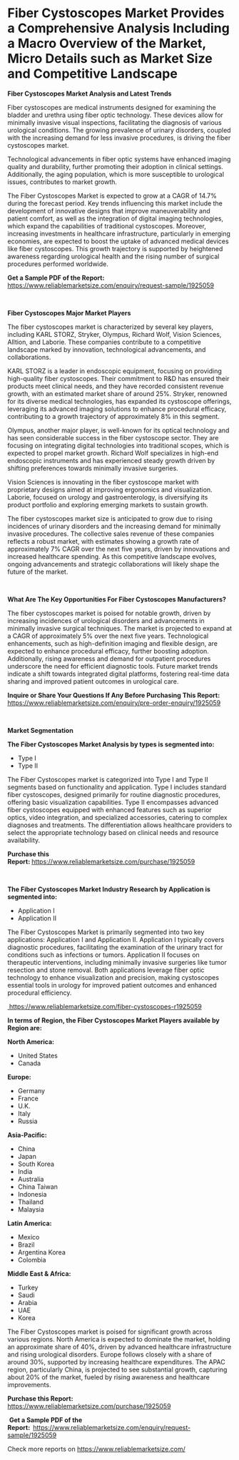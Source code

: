 <p><h1>Fiber Cystoscopes Market Provides a Comprehensive Analysis Including a Macro Overview of the Market, Micro Details such as Market Size and Competitive Landscape</h1></p><p><strong>Fiber Cystoscopes Market Analysis and Latest Trends</strong></p>
<p><p>Fiber cystoscopes are medical instruments designed for examining the bladder and urethra using fiber optic technology. These devices allow for minimally invasive visual inspections, facilitating the diagnosis of various urological conditions. The growing prevalence of urinary disorders, coupled with the increasing demand for less invasive procedures, is driving the fiber cystoscopes market. </p><p>Technological advancements in fiber optic systems have enhanced imaging quality and durability, further promoting their adoption in clinical settings. Additionally, the aging population, which is more susceptible to urological issues, contributes to market growth. </p><p>The Fiber Cystoscopes Market is expected to grow at a CAGR of 14.7% during the forecast period. Key trends influencing this market include the development of innovative designs that improve maneuverability and patient comfort, as well as the integration of digital imaging technologies, which expand the capabilities of traditional cystoscopes. Moreover, increasing investments in healthcare infrastructure, particularly in emerging economies, are expected to boost the uptake of advanced medical devices like fiber cystoscopes. This growth trajectory is supported by heightened awareness regarding urological health and the rising number of surgical procedures performed worldwide.</p></p>
<p><strong>Get a Sample PDF of the Report:&nbsp;</strong> <a href="https://www.reliablemarketsize.com/enquiry/request-sample/1925059?utm_campaign=2754&utm_medium=2&utm_source=Github&utm_content=ia&utm_term=28032025&utm_id=fiber-cystoscopes">https://www.reliablemarketsize.com/enquiry/request-sample/1925059</a></p>
<p>&nbsp;</p>
<p><strong>Fiber Cystoscopes Major Market Players</strong></p>
<p><p>The fiber cystoscopes market is characterized by several key players, including KARL STORZ, Stryker, Olympus, Richard Wolf, Vision Sciences, Alltion, and Laborie. These companies contribute to a competitive landscape marked by innovation, technological advancements, and collaborations.</p><p>KARL STORZ is a leader in endoscopic equipment, focusing on providing high-quality fiber cystoscopes. Their commitment to R&D has ensured their products meet clinical needs, and they have recorded consistent revenue growth, with an estimated market share of around 25%. Stryker, renowned for its diverse medical technologies, has expanded its cystoscope offerings, leveraging its advanced imaging solutions to enhance procedural efficacy, contributing to a growth trajectory of approximately 8% in this segment.</p><p>Olympus, another major player, is well-known for its optical technology and has seen considerable success in the fiber cystoscope sector. They are focusing on integrating digital technologies into traditional scopes, which is expected to propel market growth. Richard Wolf specializes in high-end endoscopic instruments and has experienced steady growth driven by shifting preferences towards minimally invasive surgeries.</p><p>Vision Sciences is innovating in the fiber cystoscope market with proprietary designs aimed at improving ergonomics and visualization. Laborie, focused on urology and gastroenterology, is diversifying its product portfolio and exploring emerging markets to sustain growth.</p><p>The fiber cystoscopes market size is anticipated to grow due to rising incidences of urinary disorders and the increasing demand for minimally invasive procedures. The collective sales revenue of these companies reflects a robust market, with estimates showing a growth rate of approximately 7% CAGR over the next five years, driven by innovations and increased healthcare spending. As this competitive landscape evolves, ongoing advancements and strategic collaborations will likely shape the future of the market.</p></p>
<p>&nbsp;</p>
<p><strong>What Are The Key Opportunities For Fiber Cystoscopes Manufacturers?</strong></p>
<p><p>The fiber cystoscopes market is poised for notable growth, driven by increasing incidences of urological disorders and advancements in minimally invasive surgical techniques. The market is projected to expand at a CAGR of approximately 5% over the next five years. Technological enhancements, such as high-definition imaging and flexible design, are expected to enhance procedural efficacy, further boosting adoption. Additionally, rising awareness and demand for outpatient procedures underscore the need for efficient diagnostic tools. Future market trends indicate a shift towards integrated digital platforms, fostering real-time data sharing and improved patient outcomes in urological care.</p></p>
<p><strong>Inquire or Share Your Questions If Any Before Purchasing This Report:</strong> <a href="https://www.reliablemarketsize.com/enquiry/pre-order-enquiry/1925059?utm_campaign=2754&utm_medium=2&utm_source=Github&utm_content=ia&utm_term=28032025&utm_id=fiber-cystoscopes">https://www.reliablemarketsize.com/enquiry/pre-order-enquiry/1925059</a></p>
<p>&nbsp;</p>
<p><strong>Market Segmentation</strong></p>
<p><strong>The Fiber Cystoscopes Market Analysis by types is segmented into:</strong></p>
<p><ul><li>Type I</li><li>Type II</li></ul></p>
<p><p>The Fiber Cystoscopes market is categorized into Type I and Type II segments based on functionality and application. Type I includes standard fiber cystoscopes, designed primarily for routine diagnostic procedures, offering basic visualization capabilities. Type II encompasses advanced fiber cystoscopes equipped with enhanced features such as superior optics, video integration, and specialized accessories, catering to complex diagnoses and treatments. The differentiation allows healthcare providers to select the appropriate technology based on clinical needs and resource availability.</p></p>
<p><strong>Purchase this Report:&nbsp;</strong><a href="https://www.reliablemarketsize.com/purchase/1925059?utm_campaign=2754&utm_medium=2&utm_source=Github&utm_content=ia&utm_term=28032025&utm_id=fiber-cystoscopes">https://www.reliablemarketsize.com/purchase/1925059</a></p>
<p>&nbsp;</p>
<p><strong>The Fiber Cystoscopes Market Industry Research by Application is segmented into:</strong></p>
<p><ul><li>Application I</li><li>Application II</li></ul></p>
<p><p>The Fiber Cystoscopes Market is primarily segmented into two key applications: Application I and Application II. Application I typically covers diagnostic procedures, facilitating the examination of the urinary tract for conditions such as infections or tumors. Application II focuses on therapeutic interventions, including minimally invasive surgeries like tumor resection and stone removal. Both applications leverage fiber optic technology to enhance visualization and precision, making cystoscopes essential tools in urology for improved patient outcomes and enhanced procedural efficiency.</p></p>
<p><a href="https://www.reliablemarketsize.com/fiber-cystoscopes-r1925059?utm_campaign=2754&utm_medium=2&utm_source=Github&utm_content=ia&utm_term=28032025&utm_id=fiber-cystoscopes">&nbsp;https://www.reliablemarketsize.com/fiber-cystoscopes-r1925059</a></p>
<p><strong>In terms of Region, the Fiber Cystoscopes Market Players available by Region are:</strong></p>
<p>
    <p> <strong> North America: </strong>
        <ul>
            <li>United States</li>
            <li>Canada</li>
        </ul>
        </p> 
    <p> <strong> Europe: </strong>
        <ul>
            <li>Germany</li>
            <li>France</li>
            <li>U.K.</li>
            <li>Italy</li>
            <li>Russia</li>
        </ul>
        </p> 
    <p> <strong> Asia-Pacific: </strong>
        <ul>
            <li>China</li>
            <li>Japan</li>
            <li>South Korea</li>
            <li>India</li>
            <li>Australia</li>
            <li>China Taiwan</li>
            <li>Indonesia</li>
            <li>Thailand</li>
            <li>Malaysia</li>
        </ul>
        </p> 
    <p> <strong> Latin America: </strong>
        <ul>
            <li>Mexico</li>
            <li>Brazil</li>
            <li>Argentina Korea</li>
            <li>Colombia</li>
        </ul>
        </p> 
    <p> <strong> Middle East & Africa: </strong>
        <ul>
            <li>Turkey</li>
            <li>Saudi</li>
            <li>Arabia</li>
            <li>UAE</li>
            <li>Korea</li>
        </ul>
    </p>
    </p>
<p><p>The Fiber Cystoscopes market is poised for significant growth across various regions. North America is expected to dominate the market, holding an approximate share of 40%, driven by advanced healthcare infrastructure and rising urological disorders. Europe follows closely with a share of around 30%, supported by increasing healthcare expenditures. The APAC region, particularly China, is projected to see substantial growth, capturing about 20% of the market, fueled by rising awareness and healthcare improvements.</p></p>
<p><strong>Purchase this Report: </strong><a href="https://www.reliablemarketsize.com/purchase/1925059?utm_campaign=2754&utm_medium=2&utm_source=Github&utm_content=ia&utm_term=28032025&utm_id=fiber-cystoscopes">https://www.reliablemarketsize.com/purchase/1925059</a></p>
<p>&nbsp;<strong>Get a Sample PDF of the Report:&nbsp;&nbsp;</strong><a href="https://www.reliablemarketsize.com/enquiry/request-sample/1925059?utm_campaign=2754&utm_medium=2&utm_source=Github&utm_content=ia&utm_term=28032025&utm_id=fiber-cystoscopes">https://www.reliablemarketsize.com/enquiry/request-sample/1925059</a></p>
<p><strong></strong></p>
<p>Check more reports on <a href="https://www.reliablemarketsize.com/?utm_campaign=2754&utm_medium=2&utm_source=Github&utm_content=ia&utm_term=28032025&utm_id=fiber-cystoscopes">https://www.reliablemarketsize.com/</a></p>